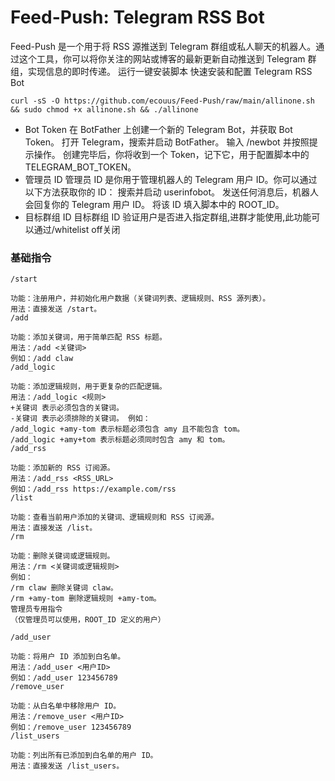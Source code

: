 # Feed-Push: Telegram RSS Bot
Feed-Push 是一个用于将 RSS 源推送到 Telegram 群组或私人聊天的机器人。通过这个工具，你可以将你关注的网站或博客的最新更新自动推送到 Telegram 群组，实现信息的即时传递。
运行一键安装脚本
快速安装和配置 Telegram RSS Bot
```
curl -sS -O https://github.com/ecouus/Feed-Push/raw/main/allinone.sh && sudo chmod +x allinone.sh && ./allinone
```
- Bot Token
在 BotFather 上创建一个新的 Telegram Bot，并获取 Bot Token。
打开 Telegram，搜索并启动 BotFather。
输入 /newbot 并按照提示操作。
创建完毕后，你将收到一个 Token，记下它，用于配置脚本中的 TELEGRAM_BOT_TOKEN。
- 管理员 ID
管理员 ID 是你用于管理机器人的 Telegram 用户 ID。你可以通过以下方法获取你的 ID：
搜索并启动 userinfobot。
发送任何消息后，机器人会回复你的 Telegram 用户 ID。
将该 ID 填入脚本中的 ROOT_ID。
- 目标群组 ID
目标群组 ID 验证用户是否进入指定群组,进群才能使用,此功能可以通过/whitelist off关闭


### 基础指令
```
/start

功能：注册用户，并初始化用户数据（关键词列表、逻辑规则、RSS 源列表）。
用法：直接发送 /start。
/add

功能：添加关键词，用于简单匹配 RSS 标题。
用法：/add <关键词>
例如：/add claw
/add_logic

功能：添加逻辑规则，用于更复杂的匹配逻辑。
用法：/add_logic <规则>
+关键词 表示必须包含的关键词。
-关键词 表示必须排除的关键词。 例如：
/add_logic +amy-tom 表示标题必须包含 amy 且不能包含 tom。
/add_logic +amy+tom 表示标题必须同时包含 amy 和 tom。
/add_rss

功能：添加新的 RSS 订阅源。
用法：/add_rss <RSS_URL>
例如：/add_rss https://example.com/rss
/list

功能：查看当前用户添加的关键词、逻辑规则和 RSS 订阅源。
用法：直接发送 /list。
/rm

功能：删除关键词或逻辑规则。
用法：/rm <关键词或逻辑规则>
例如：
/rm claw 删除关键词 claw。
/rm +amy-tom 删除逻辑规则 +amy-tom。
管理员专用指令
（仅管理员可以使用，ROOT_ID 定义的用户）

/add_user

功能：将用户 ID 添加到白名单。
用法：/add_user <用户ID>
例如：/add_user 123456789
/remove_user

功能：从白名单中移除用户 ID。
用法：/remove_user <用户ID>
例如：/remove_user 123456789
/list_users

功能：列出所有已添加到白名单的用户 ID。
用法：直接发送 /list_users。
```
